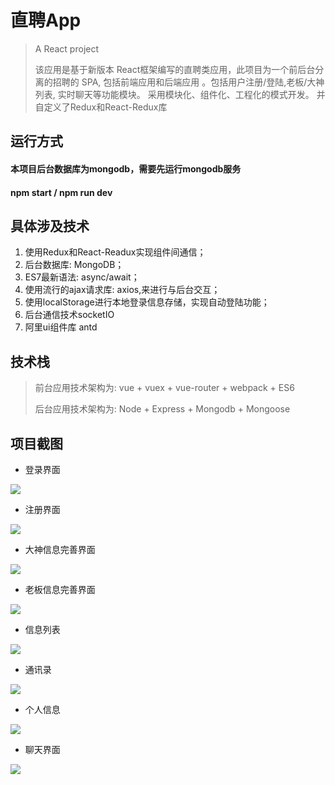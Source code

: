 # 直聘App

> A React project
>
>该应用是基于新版本 React框架编写的直聘类应用，此项目为一个前后台分离的招聘的 SPA, 包括前端应用和后端应用 。包括用户注册/登陆,老板/大神列表, 实时聊天等功能模块。
采用模块化、组件化、工程化的模式开发。 并自定义了Redux和React-Redux库
## 运行方式 ##
#### 本项目后台数据库为mongodb，需要先运行mongodb服务
#### npm start  / npm run dev ####


## 具体涉及技术 ##

1. 使用Redux和React-Readux实现组件间通信；
2. 后台数据库: MongoDB；
3. ES7最新语法: async/await；
4. 使用流行的ajax请求库: axios,来进行与后台交互；
5. 使用localStorage进行本地登录信息存储，实现自动登陆功能；
6. 后台通信技术socketIO
7. 阿里ui组件库 antd

## 技术栈 ##
>前台应用技术架构为: vue + vuex + vue-router + webpack + ES6
>
>后台应用技术架构为: Node + Express + Mongodb + Mongoose


## 项目截图 ##
- 登录界面

![](https://i.imgur.com/tK0P2pu.png)

- 注册界面

![](https://i.imgur.com/80Iq7xY.png)

- 大神信息完善界面

![](https://i.imgur.com/TUx7VlO.png)

- 老板信息完善界面

![](https://i.imgur.com/ArkqpWW.png)

- 信息列表

![](https://i.imgur.com/rOGmqaM.png)

- 通讯录

![](https://i.imgur.com/w1jEcyn.png)

- 个人信息

![](https://i.imgur.com/1tBO4v4.png)

- 聊天界面

![](https://i.imgur.com/mvspYYi.png)
